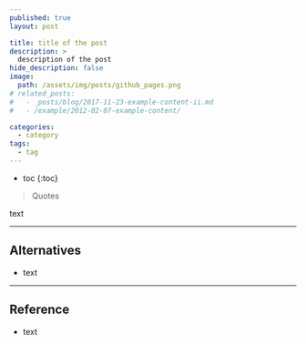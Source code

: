 ```yaml
---
published: true
layout: post

title: title of the post
description: >
  description of the post
hide_description: false
image: 
  path: /assets/img/posts/github_pages.png
# related_posts:
#   - _posts/blog/2017-11-23-example-content-ii.md
#   - /example/2012-02-07-example-content/

categories:
  - category
tags:
  - tag
---
```


* toc
{:toc}

> Quotes

text

---
## Alternatives
- text

---
## Reference
- text